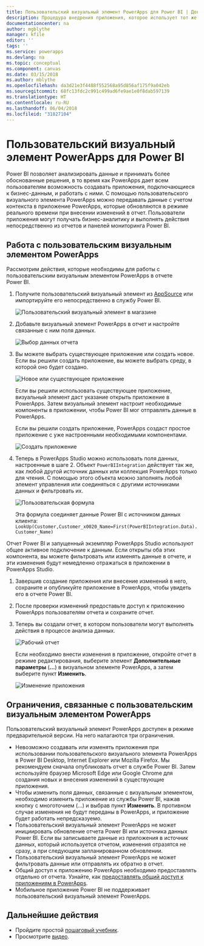 ```yaml
---
title: Пользовательский визуальный элемент PowerApps для Power BI | Документы Майкрософт
description: Процедура внедрения приложения, которое использует тот же источник данных и может фильтроваться так же, как другие элементы отчета в Power BI, и соответствующие ограничения
documentationcenter: na
author: mgblythe
manager: kfile
editor: ''
tags: ''
ms.service: powerapps
ms.devlang: na
ms.topic: conceptual
ms.component: canvas
ms.date: 03/15/2018
ms.author: mblythe
ms.openlocfilehash: da3d21e3f4488f552568a95d856af175f9a042eb
ms.sourcegitcommit: 68fc13fdc2c991c499ad6fe9ae1e0f8dab597139
ms.translationtype: HT
ms.contentlocale: ru-RU
ms.lasthandoff: 06/04/2018
ms.locfileid: "31827104"
---
```

# <a name="powerapps-custom-visual-for-power-bi"></a>Пользовательский визуальный элемент PowerApps для Power BI

Power BI позволяет анализировать данные и принимать более обоснованные решения, в то время как PowerApps дает всем пользователям возможность создавать приложения, подключающиеся к бизнес-данным, и работать с ними. С помощью пользовательского визуального элемента PowerApps можно передавать данные с учетом контекста в приложение PowerApps, которые обновляются в режиме реального времени при внесении изменений в отчет. Пользователи приложения могут получать бизнес-аналитику и выполнять действия непосредственно из отчетов и панелей мониторинга Power BI.

## <a name="using-the-powerapps-custom-visual"></a>Работа с пользовательским визуальным элементом PowerApps

Рассмотрим действия, которые необходимы для работы с пользовательским визуальным элементом PowerApps в отчете Power BI.

1. Получите пользовательский визуальный элемент из [AppSource](https://appsource.microsoft.com/product/power-bi-visuals/WA104381378?tab=Overview) или импортируйте его непосредственно в службу Power BI.

    ![Пользовательский визуальный элемент в магазине](./media/powerapps-custom-visual/powerapps-store.png) 

1. Добавьте визуальный элемент PowerApps в отчет и настройте связанные с ним поля данных.

    ![Выбор данных отчета](./media/powerapps-custom-visual/add-visual-set-data.png)

1. Вы можете выбрать существующее приложение или создать новое. Если вы решили создать приложение, вы можете выбрать среду, в которой оно будет создано.

    ![Новое или существующее приложение](./media/powerapps-custom-visual/create-new-or-choose-app.png)

    Если вы решили использовать существующее приложение, визуальный элемент даст указание открыть приложение в PowerApps. Затем визуальный элемент настроит необходимые компоненты в приложении, чтобы Power BI мог отправлять данные в PowerApps.

    Если вы решили создать приложение, PowerApps создаст простое приложение с уже настроенными необходимыми компонентами.

    ![Создать приложение](./media/powerapps-custom-visual/new-app.png)

1. Теперь в PowerApps Studio можно использовать поля данных, настроенные в шаге 2. Объект `PowerBIIntegration` действует так же, как любой другой источник данных или коллекция PowerApps только для чтения. С помощью этого объекта можно заполнять любой элемент управления или соединяться с другими источниками данных и фильтровать их.

    ![Пользовательская формула](./media/powerapps-custom-visual/custom-formula.png)

    Эта формула соединяет данные Power BI с источником данных клиента: `LookUp(Customer,Customer_x0020_Name=First(PowerBIIntegration.Data).Customer_Name)`

 Отчет Power BI и запущенный экземпляр PowerApps Studio используют общее активное подключение к данным. Если открыты оба этих компонента, вы можете фильтровать или изменять данные в отчете, и эти изменения будут немедленно отражаться в приложении в PowerApps Studio.

1. Завершив создание приложения или внесение изменений в него, сохраните и опубликуйте приложение в PowerApps, чтобы увидеть его в отчете Power BI.

1. После проверки изменений предоставьте доступ к приложению PowerApps пользователям отчета и сохраните отчет.

1. Теперь вы создали отчет, в котором пользователи могут выполнять действия в процессе анализа данных.

    ![Рабочий отчет](./media/powerapps-custom-visual/working-report.gif)

    Если необходимо внести изменения в приложение, откройте отчет в режиме редактирования, выберите элемент **Дополнительные параметры** (**...**) в визуальном элементе PowerApps, а затем выберите пункт **Изменить**.

    ![Изменение приложения](./media/powerapps-custom-visual/edit-app.png)

## <a name="limitations-of-the-powerapps-custom-visual"></a>Ограничения, связанные с пользовательским визуальным элементом PowerApps

Пользовательский визуальный элемент PowerApps доступен в режиме предварительной версии. На него налагаются три ограничения.

- Невозможно создавать или изменять приложения при использовании пользовательского визуального элемента PowerApps в Power BI Desktop, Internet Explorer или Mozilla Firefox. Мы рекомендуем сначала опубликовать отчет в службе Power BI. Затем используйте браузер Microsoft Edge или Google Chrome для создания новых и внесения изменений в существующие приложения.
- Чтобы изменить поля данных, связанные с визуальным элементом, необходимо изменить приложение из службы Power BI, нажав кнопку с многоточием (...) и выбрав пункт **Изменить**. В противном случае изменения не будут переданы в PowerApps, и приложение будет работать непредсказуемо.
- Пользовательский визуальный элемент PowerApps не может инициировать обновление отчета Power BI или источника данных Power BI. Если вы записываете данные из приложения в источник данных, который используется отчетом, изменения отразятся не сразу, а при следующем запланированном обновлении.
- Пользовательский визуальный элемент PowerApps не может фильтровать данные или отправлять их обратно в отчет.
- Общий доступ к приложению PowerApps необходимо предоставлять отдельно от отчета. Узнайте, как [предоставлять общий доступ к приложениям в PowerApps](share-app.md).
- Мобильное приложение Power BI не поддерживает пользовательский визуальный элемент PowerApps.

## <a name="next-steps"></a>Дальнейшие действия

* Пройдите простой [пошаговый учебник](embed-powerapps-powerbi.md).
* Просмотрите [видео](https://aka.ms/powerappscustomvisualvideo).
